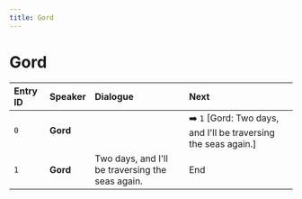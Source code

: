 ```yaml
---
title: Gord
---
```


# Gord


| Entry ID | Speaker | Dialogue | Next |
| :------- | :------ | :------- | :------------ |
| `0` | **Gord** |  | ➡️ `1` \[Gord: Two days, and I'll be traversing the seas again\.\] |
| `1` | **Gord** | Two days, and I'll be traversing the seas again\. | End |
